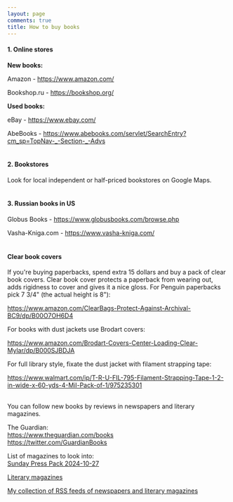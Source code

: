 ```yaml
---
layout: page
comments: true
title: How to buy books
---
```


#### 1. Online stores

**New books:**

Amazon - <https://www.amazon.com/>

Bookshop.ru - <https://bookshop.org/>

**Used books:**

eBay - <https://www.ebay.com/>

AbeBooks - <https://www.abebooks.com/servlet/SearchEntry?cm_sp=TopNav-_-Section-_-Advs>
<br><br>

#### 2. Bookstores

Look for local independent or half-priced bookstores on Google Maps.
<br><br>

#### 3. Russian books in US

Globus Books - <https://www.globusbooks.com/browse.php>

Vasha-Kniga.com - <https://www.vasha-kniga.com/>
<br><br>

#### Clear book covers

If you're buying paperbacks, spend extra 15 dollars and buy a pack of clear book covers. Clear book cover protects a paperback from wearing out, adds rigidness to cover and gives it a nice gloss. For Penguin paperbacks pick 7 3/4" (the actual height is 8"):

<https://www.amazon.com/ClearBags-Protect-Against-Archival-BC9/dp/B00O7OH6D4>

For books with dust jackets use Brodart covers:

<https://www.amazon.com/Brodart-Covers-Center-Loading-Clear-Mylar/dp/B000SJBDJA>

For full library style, fixate the dust jacket with filament strapping tape:

<https://www.walmart.com/ip/T-R-U-FIL-795-Filament-Strapping-Tape-1-2-in-wide-x-60-yds-4-Mil-Pack-of-1/975235301>
<br><br>

You can follow new books by reviews in newspapers and literary magazines.

The Guardian:<br>
<https://www.theguardian.com/books><br>
<https://twitter.com/GuardianBooks>

List of magazines to look into:<br>
[Sunday Press Pack 2024-10-27](/2024/10/27/sunday-press-pack.html)

[Literary magazines](/en/articles#literary)

[My collection of RSS feeds of newspapers and literary magazines](https://lamescholar.github.io/2023/12/09/follow-the-press-using-rss.html)